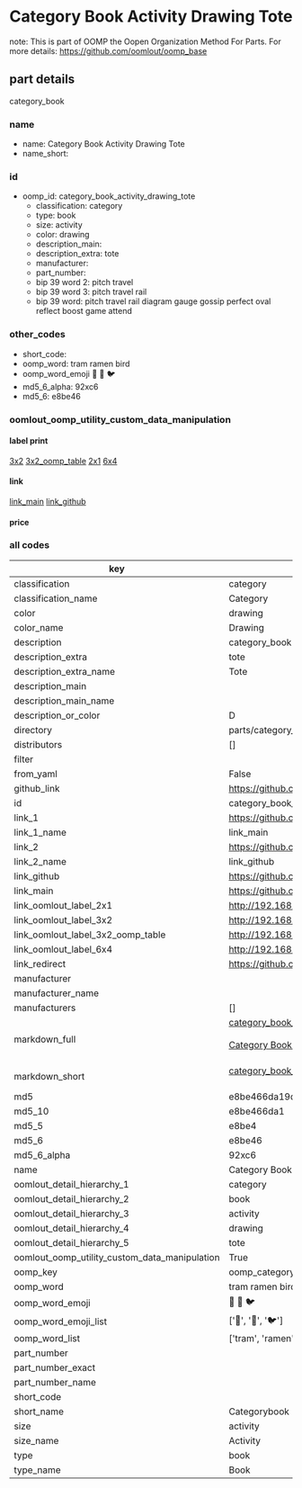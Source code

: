 # Category Book Activity Drawing Tote  

note: This is part of OOMP the Oopen Organization Method For Parts. For more details: https://github.com/oomlout/oomp_base

##  part details
  



category_book



### name
* name: Category Book Activity Drawing Tote
* name_short: 
### id
* oomp_id: category_book_activity_drawing_tote
  * classification: category
  * type: book
  * size: activity
  * color: drawing
  * description_main: 
  * description_extra: tote
  * manufacturer: 
  * part_number: 
  * bip 39 word 2: pitch travel
  * bip 39 word 3: pitch travel rail
  * bip 39 word: pitch travel rail diagram gauge gossip perfect oval reflect boost game attend

### other_codes
* short_code: 
* oomp_word: tram ramen bird
* oomp_word_emoji :tram: :ramen: :bird:
* md5_6_alpha: 92xc6
* md5_6: e8be46






### oomlout_oomp_utility_custom_data_manipulation
#### label print
[3x2](http://192.168.1.245:1112/?label=oomp%2092xc6)
[3x2_oomp_table](http://192.168.1.108:1112/?label=oomp%2092xc6)
[2x1](http://192.168.1.242:1112/?label=oomp%2092xc6)
[6x4](http://192.168.1.55:1112/?label=oomp%2092xc6)    

#### link

[link_main](https://github.com/oomlout/oomlout_oomp_version_1_messy/tree/main/parts/category_book_activity_drawing_tote) [link_github](https://github.com/oomlout/oomlout_oomp_version_1_messy/tree/main/parts/category_book_activity_drawing_tote)                             

#### price







### all codes 
| key | value |  
| --- | --- |  
| classification | category |  
| classification_name | Category |  
| color | drawing |  
| color_name | Drawing |  
| description | category_book |  
| description_extra | tote |  
| description_extra_name | Tote |  
| description_main |  |  
| description_main_name |  |  
| description_or_color | D  |  
| directory | parts/category_book_activity_drawing_tote |  
| distributors | [] |  
| filter |  |  
| from_yaml | False |  
| github_link | https://github.com/oomlout/oomlout_oomp_part_src/tree/main/parts/category_book_activity_drawing_tote |  
| id | category_book_activity_drawing_tote |  
| link_1 | https://github.com/oomlout/oomlout_oomp_version_1_messy/tree/main/parts/category_book_activity_drawing_tote |  
| link_1_name | link_main |  
| link_2 | https://github.com/oomlout/oomlout_oomp_version_1_messy/tree/main/parts/category_book_activity_drawing_tote |  
| link_2_name | link_github |  
| link_github | https://github.com/oomlout/oomlout_oomp_version_1_messy/tree/main/parts/category_book_activity_drawing_tote |  
| link_main | https://github.com/oomlout/oomlout_oomp_version_1_messy/tree/main/parts/category_book_activity_drawing_tote |  
| link_oomlout_label_2x1 | http://192.168.1.242:1112/?label=oomp%2092xc6 |  
| link_oomlout_label_3x2 | http://192.168.1.245:1112/?label=oomp%2092xc6 |  
| link_oomlout_label_3x2_oomp_table | http://192.168.1.108:1112/?label=oomp%2092xc6 |  
| link_oomlout_label_6x4 | http://192.168.1.55:1112/?label=oomp%2092xc6 |  
| link_redirect | https://github.com/oomlout/oomlout_oomp_version_1_messy/tree/main/parts/category_book_activity_drawing_tote |  
| manufacturer |  |  
| manufacturer_name |  |  
| manufacturers | [] |  
| markdown_full | [category_book_activity_drawing_tote](none)<br>[](none)<br>[Category Book Activity Drawing Tote](none)<br><br> |  
| markdown_short | [category_book_activity_drawing_tote](none)<br><br> |  
| md5 | e8be466da19db46193b043cf61f9e52c |  
| md5_10 | e8be466da1 |  
| md5_5 | e8be4 |  
| md5_6 | e8be46 |  
| md5_6_alpha | 92xc6 |  
| name | Category Book Activity Drawing Tote |  
| oomlout_detail_hierarchy_1 | category |  
| oomlout_detail_hierarchy_2 | book |  
| oomlout_detail_hierarchy_3 | activity |  
| oomlout_detail_hierarchy_4 | drawing |  
| oomlout_detail_hierarchy_5 | tote |  
| oomlout_oomp_utility_custom_data_manipulation | True |  
| oomp_key | oomp_category_book_activity_drawing_tote |  
| oomp_word | tram ramen bird |  
| oomp_word_emoji | :tram: :ramen: :bird: |  
| oomp_word_emoji_list | [':tram:', ':ramen:', ':bird:'] |  
| oomp_word_list | ['tram', 'ramen', 'bird'] |  
| part_number |  |  
| part_number_exact |  |  
| part_number_name |  |  
| short_code |  |  
| short_name | Categorybook |  
| size | activity |  
| size_name | Activity |  
| type | book |  
| type_name | Book |  
